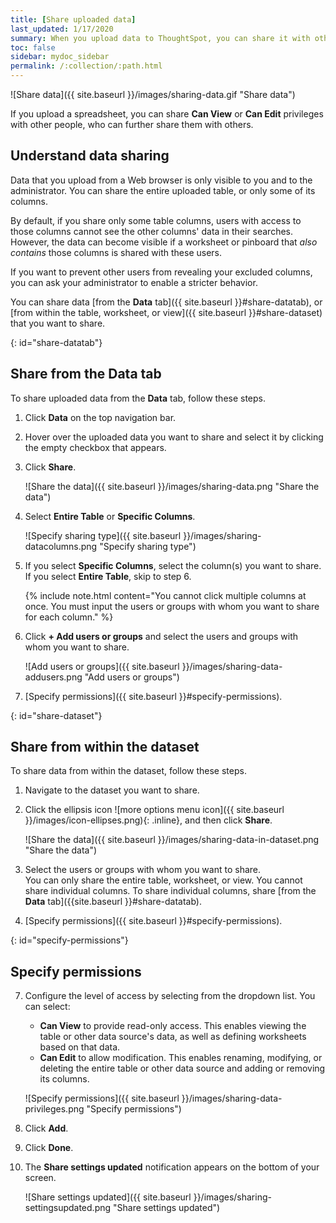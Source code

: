 ```yaml
---
title: [Share uploaded data]
last_updated: 1/17/2020
summary: When you upload data to ThoughtSpot, you can share it with others.
toc: false
sidebar: mydoc_sidebar
permalink: /:collection/:path.html
---
```

![Share data]({{ site.baseurl }}/images/sharing-data.gif "Share data")
<!--{% include image.html file="sharing-data.gif" title="Share data" alt="Learn how to share data." caption="Share data" %}-->

If you upload a spreadsheet, you can share **Can View** or **Can Edit**
privileges with other people, who can further share them with others.

## Understand data sharing

Data that you upload from a Web browser is only visible to you and to the
administrator. You can share the entire uploaded table, or only some of its
columns.

By default, if you share only some table columns, users with access to those
columns cannot see the other columns' data in their searches. However, the data
can become visible if a worksheet or pinboard that _also contains_ those columns
is shared with these users.

If you want to prevent other users from revealing your excluded columns,
you can ask your administrator to enable a stricter behavior.

You can share data [from the **Data** tab]({{ site.baseurl }}#share-datatab), or [from within the table, worksheet, or view]({{ site.baseurl }}#share-dataset) that you want to share.

{: id="share-datatab"}
## Share from the Data tab
To share uploaded data from the **Data** tab, follow these steps.

1. Click **Data** on the top navigation bar.

2. Hover over the uploaded data you want to share and select it by clicking the empty checkbox that appears.

3. Click **Share**.

    ![Share the data]({{ site.baseurl }}/images/sharing-data.png "Share the data")
    <!--{% include image.html file="sharing-data.png" title="Share the data" alt="Select the data you want to share and click the share icon." caption="Share the data" %}-->

4. Select **Entire Table** or **Specific Columns**.

    ![Specify sharing type]({{ site.baseurl }}/images/sharing-datacolumns.png "Specify sharing type")
    <!--{% include image.html file="sharing-datacolumns.png" title="Specify sharing type" alt="Select either entire table or specific columns." caption="Specify sharing type" %}-->

5. If you select **Specific Columns**, select the column(s) you want to share. If you select **Entire Table**, skip to step 6.

    {% include note.html content="You cannot click multiple columns at once. You must input the users or groups with whom you want to share for each column." %}

6. Click **+ Add users or groups** and select the users and groups with whom you want to share.

    ![Add users or groups]({{ site.baseurl }}/images/sharing-data-addusers.png "Add users or groups")
    <!--{% include image.html file="sharing-data-addusers.png" title="Add users or groups" alt="Add the users and groups you want to have access to the dataset." caption="Add users or groups" %}-->

7. [Specify permissions]({{ site.baseurl }}#specify-permissions).

{: id="share-dataset"}
## Share from within the dataset
To share data from within the dataset, follow these steps.
1. Navigate to the dataset you want to share.

2. Click the ellipsis icon ![more options menu icon]({{ site.baseurl }}/images/icon-ellipses.png){: .inline}, and then click **Share**.

    ![Share the data]({{ site.baseurl }}/images/sharing-data-in-dataset.png "Share the data")
    <!--{% include image.html file="sharing-data-in-dataset.png" title="Share the data" alt="Click the three-dot ellipsis icon and then click Share." caption="Share the data" %}-->

3. Select the users or groups with whom you want to share.<br>
    You can only share the entire table, worksheet, or view. You cannot share individual columns. To share individual columns, share [from the **Data** tab]({{site.baseurl }}#share-datatab).

4. [Specify permissions]({{ site.baseurl }}#specify-permissions).

{: id="specify-permissions"}
## Specify permissions
7. Configure the level of access by selecting from the dropdown list. You can select:
    -   **Can View** to provide read-only access. This enables viewing the table or other data source's data, as well as defining worksheets based on that data.
    -   **Can Edit** to allow modification. This enables renaming, modifying, or deleting the entire table or other data source and adding or removing its columns.

    ![Specify permissions]({{ site.baseurl }}/images/sharing-data-privileges.png "Specify permissions")
    <!--{% include image.html file="sharing-data-privileges.png" title="Specify permissions" alt="Configure the user or group's level of access by selecting 'can view' or 'can edit.'" caption="Specify permissions" %}-->

8. Click **Add**.

9. Click **Done**.

10. The **Share settings updated** notification appears on the bottom of your screen.

    ![Share settings updated]({{ site.baseurl }}/images/sharing-settingsupdated.png "Share settings updated")
    <!--{% include image.html file="sharing-settingsupdated.png" title="Share settings updated" alt="After you click Done, the 'Share settings updated' notification appears." caption="Share settings updated" %}-->
